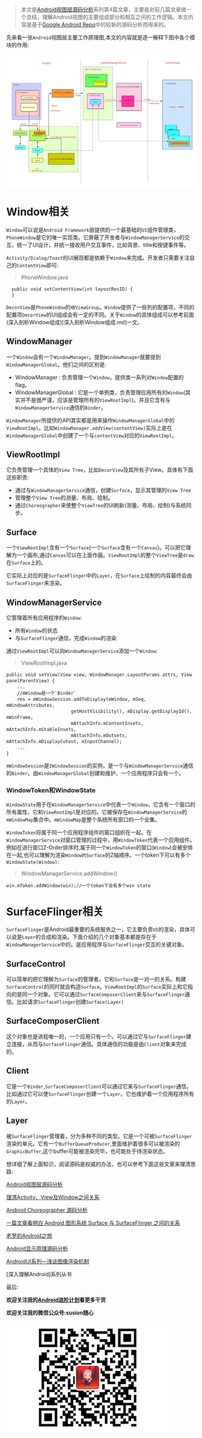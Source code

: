 
>本文是[Android视图层源码分析](https://github.com/SusionSuc/AdvancedAndroid/blob/master/AndroidFramework%E6%BA%90%E7%A0%81%E5%88%86%E6%9E%90/Android%E8%A7%86%E5%9B%BE%E5%B1%82%E6%BA%90%E7%A0%81%E5%88%86%E6%9E%90/README.md)系列第4篇文章，主要是对前几篇文章做一个总结，理解Android视图的主要组成部分和相互之间的工作逻辑。本文内容是基于[Google Android Repo](https://android.googlesource.com/)中的较新的源码分析而得来的。

先来看一张`Android`视图层主要工作原理图,本文的内容就是逐一解释下图中各个模块的作用:

![](picture/Android视图层主要工作原理图.png)

# Window相关

`Window`可以说是`Android Framework`层提供的一个最基础的`UI`组件管理类，`PhoneWindow`是它的唯一实现类。它屏蔽了开发者与`WindowManagerService`的交互，统一了UI设计，并统一接收用户交互事件，比如背景、title和按键事件等。

`Activity/Dialog/Toast`的UI展现都是依赖于`Window`来完成。开发者只需要关注自己的`ContentView`即可:

>PhoneWindow.java
```
  public void setContentView(int layoutResID) {
  }
```

`DecorView`是`PhoneWindow`的`根ViewGroup`。`Window`提供了一些列的配置项，不同的配置项`DecorView`的UI组成会有一定的不同。关于`Window`的具体组成可以参考前面(深入剖析Window组成)[深入剖析Window组成.md]一文。

## WindowManager

一个`Window`会有一个`WindowManager`。提到`WindowManager`就要提到`WindowManagerGlobal`。他们之间的区别是:

- WindowManager : 负责管理一个`Window`，提供类一系列对`Window`配置的flag。
- WindowManagerGlobal : 它是一个单例类，负责管理应用所有的`Window`(其实并不是很严谨，应该是管理所有的`ViewRootImpl`)。并且它含有与`WindowManagerService`通信的`Binder`。

`WindowManager`所提供的API其实都是用来操作`WindowManagerGlobal`中的`ViewRootImpl`。比如`WindowManager.addView(contentView)`实际上是在`WindowManagerGlobal`中创建了一个与`contentView`对应的`ViewRootImpl`。

## ViewRootImpl

它负责管理一个具体的`View Tree`，比如`DecorView`及其所有子View。具体有下面这些职责:

- 通过与`WindowManagerService`通信，创建`Surface`，显示其管理的`View Tree`
- 管理整个`View Tree`的测量、布局、绘制。
- 通过`Choreographer`来使整个`ViewTree`的UI刷新(测量、布局、绘制)与系统同步。

## Surface

一个`ViewRootImpl`含有一个`Surface`(一个`Surface`含有一个`Canvas`)。可以把它理解为一个画布,通过`Canvas`可以在上面作画。`ViewRootImpl`的整个`ViewTree`是`draw`在`Surface`上的。

它实际上对应的是`SurfaceFlinger`中的`Layer`，在`Surface`上绘制的内容最终会由`SurfaceFlinger`来渲染。

## WindowManagerService

它管理着所有应用程序的`Window`:

- 所有`Window`的状态
- 与`SurfaceFlinger`通信，完成`Window`的渲染

通过`ViewRootImpl`可以向`WindowManagerService`添加一个`Window`:

>ViewRootImpl.java
```
public void setView(View view, WindowManager.LayoutParams attrs, View panelParentView) {
    ...
    //mWindow是一个`Binder`
    res = mWindowSession.addToDisplay(mWindow, mSeq, mWindowAttributes,
                        getHostVisibility(), mDisplay.getDisplayId(), mWinFrame,
                        mAttachInfo.mContentInsets, mAttachInfo.mStableInsets,
                        mAttachInfo.mOutsets, mAttachInfo.mDisplayCutout, mInputChannel);
    ...
}
```

`mWindowSession`是`IWindowSession`的实例，是一个与`WindowManagerService`通信的`Binder`。由`WindowManagerGlobal`创建和维护，一个应用程序只会有一个。

### WindowToken和WindowState

`WindowState`用于在`WindowManagerService`中代表一个`Window`，它含有一个窗口的所有属性，它和`ViewRootImpl`是对应的。它被保存在`WindowManagerService`的`mWindowMap`集合中。`mWindowMap`是整个系统所有窗口的一个全集。

`WindowToken`将属于同一个应用程序组件的窗口组织在一起。在`WindowManagerService`对窗口管理的过程中，用`WindowToken`代表一个应用组件。例如在进行窗口Z-Order排序时,属于同一个`WindowToken`的窗口(`Window`)会被安排在一起,也可以理解为渲染`Window的Surface`的Z轴顺序。一个token下可以有多个`WindowState(Window)`:

>WindowManagerService.addWindow()
```
win.mToken.addWindow(win);//一个token下会有多个win state
```

# SurfaceFlinger相关

`SurfaceFlinger`是Android最重要的系统服务之一，它主要负责`UI`的渲染，具体可以说是`Layer`的合成和渲染。下面介绍的几个对象基本都是存在于`WindowManagerService`中的。是应用程序与`SurfaceFlinger`交互的关键对象。

## SurfaceControl

可以简单的把它理解为`Surface`的管理者。它和`Surface`是一对一的关系。构建`SurfaceControl`的同时就会构造`Surface`。`ViewRootImpl`的`Surface`实际上和它指向的是同一个对象。它可以通过`SurfaceComposerClient`来与`SurfaceFlinger`通信。比如请求`SurfaceFlinger`创建`Surface(Layer)`

## SurfaceComposerClient

这个对象也是进程唯一的，一个应用只有一个。可以通过它与`SurfaceFlinger`建立连接，从而与`SurfaceFlinger`通信。具体通信的功能是由`Client`对象来完成的。

## Client

它是一个`Binder`,`SurfaceComposerClient`可以通过它来与`SurfaceFlinger`通信。比如通过它可以使`SurfaceFlinger`创建一个`Layer`。它也维护着一个应用程序所有的`Layer`。

## Layer

被`SurfaceFlinger`管理着，分为多种不同的类型。它是一个可被`SurfaceFlinger`渲染的单元。它有一个`BufferQueueProducer`,里面维护着很多可以被渲染的`GraphicBuffer`,这个buffer可能被渲染完毕，也可能处于待渲染状态。


想详细了解上面知识，阅读源码是权威的办法，也可以参考下面这些文章来理清思路:

[Android视图层源码分析](README.md)

[理清Activity、View及Window之间关系](https://blog.csdn.net/huachao1001/article/details/51866287)

[Android Choreographer 源码分析](https://www.jianshu.com/p/996bca12eb1d)

[一篇文章看明白 Android 图形系统 Surface 与 SurfaceFlinger 之间的关系](https://blog.csdn.net/freekiteyu/article/details/79483406)

[老罗的Android之旅](https://www.kancloud.cn/alex_wsc/androids/473757)

[Android显示原理源码分析](https://blog.csdn.net/Awenyini/article/details/79450770)

[AndroidUI系列—浅谈图像渲染机制](https://www.jianshu.com/p/1998182670fb)

[深入理解Android]系列从书


最后:

**欢迎关注我的[Android进阶计划](https://github.com/SusionSuc/AdvancedAndroid)看更多干货**

**欢迎关注我的微信公众号:susion随心**

![](../../picture/微信公众号.jpeg)


